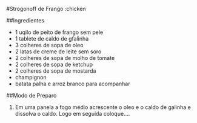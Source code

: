 #Strogonoff de Frango :chicken

##Ingredientes

 - 1 uqilo de peito de frango sem pele
 - 1 tablete de caldo de gfalinha
 - 3 colheres de sopa de oleo
 - 2 latas de creme de leite sem soro
 - 2 colheres de sopa de molho de tomate
 - 2 colheres de sopa de ketchup
 - 2 colheres de sopa de mostarda
 - champignon
 - batata palha e arroz branco para acompanhar

##Modo de Preparo
1. Em uma panela a fogo médio acrescente o oleo e o caldo de galinha e dissolva o caldo. Logo em seguida coloque....